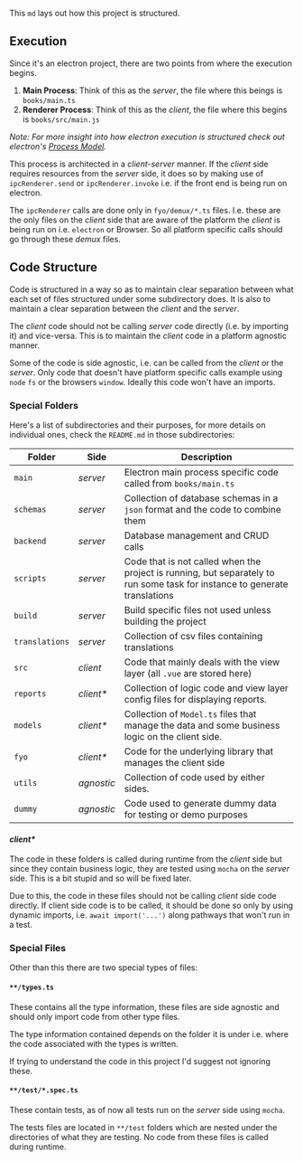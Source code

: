 This `md` lays out how this project is structured.

## Execution

Since it's an electron project, there are two points from where the execution
begins.

1. **Main Process**: Think of this as the _server_, the file where this beings
   is `books/main.ts`
2. **Renderer Process**: Think of this as the _client_, the file where this
   begins is `books/src/main.js`

_Note: For more insight into how electron execution is structured check out electron's
[Process Model](https://www.electronjs.org/docs/latest/tutorial/process-model)._

This process is architected in a _client-server_ manner. If the _client_ side
requires resources from the _server_ side, it does so by making use of
`ipcRenderer.send` or `ipcRenderer.invoke` i.e. if the front end is being run on
electron.

The `ipcRenderer` calls are done only in `fyo/demux/*.ts` files. I.e. these
are the only files on the _client_ side that are aware of the platform the
_client_ is being run on i.e. `electron` or Browser. So all platform specific
calls should go through these _demux_ files.

## Code Structure

Code is structured in a way so as to maintain clear separation between what each
set of files structured under some subdirectory does. It is also to maintain a
clear separation between the _client_ and the _server_.

The _client_ code should not be calling _server_ code directly (i.e. by
importing it) and vice-versa. This is to maintain the _client_ code in a
platform agnostic manner.

Some of the code is side agnostic, i.e. can be called from the _client_ or the
_server_. Only code that doesn't have platform specific calls example using
`node` `fs` or the browsers `window`. Ideally this code won't have an imports.

### Special Folders

Here's a list of subdirectories and their purposes, for more details on
individual ones, check the `README.md` in those subdirectories:

| Folder         | Side       | Description                                                                                                                |
| -------------- | ---------- | -------------------------------------------------------------------------------------------------------------------------- |
| `main`         | _server_   | Electron main process specific code called from `books/main.ts`                                                            |
| `schemas`      | _server_   | Collection of database schemas in a `json` format and the code to combine them                                             |
| `backend`      | _server_   | Database management and CRUD calls                                                                                         |
| `scripts`      | _server_   | Code that is not called when the project is running, but separately to run some task for instance to generate translations |
| `build`        | _server_   | Build specific files not used unless building the project                                                                  |
| `translations` | _server_   | Collection of csv files containing translations                                                                            |
| `src`          | _client_   | Code that mainly deals with the view layer (all `.vue` are stored here)                                                    |
| `reports`      | _client\*_ | Collection of logic code and view layer config files for displaying reports.                                               |
| `models`       | _client\*_ | Collection of `Model.ts` files that manage the data and some business logic on the client side.                            |
| `fyo`          | _client\*_ | Code for the underlying library that manages the client side                                                               |
| `utils`        | _agnostic_ | Collection of code used by either sides.                                                                                   |
| `dummy`        | _agnostic_ | Code used to generate dummy data for testing or demo purposes                                                              |

#### _client\*_

The code in these folders is called during runtime from the _client_
side but since they contain business logic, they are tested using `mocha` on the
_server_ side. This is a bit stupid and so will be fixed later.

Due to this, the code in these files should not be calling _client_ side code
directly. If client side code is to be called, it should be done so only by
using dynamic imports, i.e. `await import('...')` along pathways that won't run
in a test.

### Special Files

Other than this there are two special types of files:

#### `**/types.ts`

These contains all the type information, these files are side agnostic and
should only import code from other type files.

The type information contained depends on the folder it is under i.e. where the
code associated with the types is written.

If trying to understand the code in this project I'd suggest not ignoring these.

#### `**/test/*.spec.ts`

These contain tests, as of now all tests run on the _server_ side using `mocha`.

The tests files are located in `**/test` folders which are nested under the
directories of what they are testing. No code from these files is called during
runtime.
